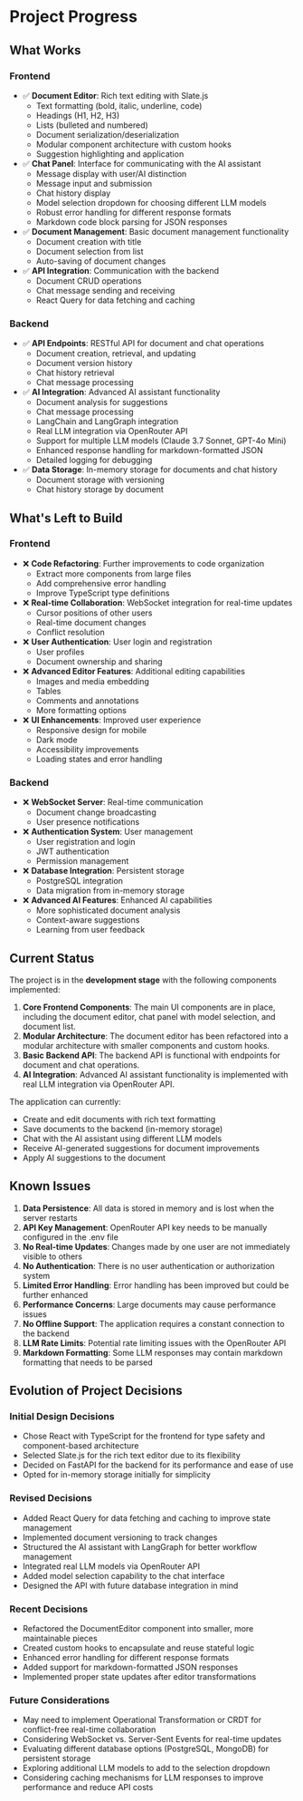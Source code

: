 # Project Progress

## What Works

### Frontend
- ✅ **Document Editor**: Rich text editing with Slate.js
  - Text formatting (bold, italic, underline, code)
  - Headings (H1, H2, H3)
  - Lists (bulleted and numbered)
  - Document serialization/deserialization
  - Modular component architecture with custom hooks
  - Suggestion highlighting and application
- ✅ **Chat Panel**: Interface for communicating with the AI assistant
  - Message display with user/AI distinction
  - Message input and submission
  - Chat history display
  - Model selection dropdown for choosing different LLM models
  - Robust error handling for different response formats
  - Markdown code block parsing for JSON responses
- ✅ **Document Management**: Basic document management functionality
  - Document creation with title
  - Document selection from list
  - Auto-saving of document changes
- ✅ **API Integration**: Communication with the backend
  - Document CRUD operations
  - Chat message sending and receiving
  - React Query for data fetching and caching

### Backend
- ✅ **API Endpoints**: RESTful API for document and chat operations
  - Document creation, retrieval, and updating
  - Document version history
  - Chat history retrieval
  - Chat message processing
- ✅ **AI Integration**: Advanced AI assistant functionality
  - Document analysis for suggestions
  - Chat message processing
  - LangChain and LangGraph integration
  - Real LLM integration via OpenRouter API
  - Support for multiple LLM models (Claude 3.7 Sonnet, GPT-4o Mini)
  - Enhanced response handling for markdown-formatted JSON
  - Detailed logging for debugging
- ✅ **Data Storage**: In-memory storage for documents and chat history
  - Document storage with versioning
  - Chat history storage by document

## What's Left to Build

### Frontend
- ❌ **Code Refactoring**: Further improvements to code organization
  - Extract more components from large files
  - Add comprehensive error handling
  - Improve TypeScript type definitions
- ❌ **Real-time Collaboration**: WebSocket integration for real-time updates
  - Cursor positions of other users
  - Real-time document changes
  - Conflict resolution
- ❌ **User Authentication**: User login and registration
  - User profiles
  - Document ownership and sharing
- ❌ **Advanced Editor Features**: Additional editing capabilities
  - Images and media embedding
  - Tables
  - Comments and annotations
  - More formatting options
- ❌ **UI Enhancements**: Improved user experience
  - Responsive design for mobile
  - Dark mode
  - Accessibility improvements
  - Loading states and error handling

### Backend
- ❌ **WebSocket Server**: Real-time communication
  - Document change broadcasting
  - User presence notifications
- ❌ **Authentication System**: User management
  - User registration and login
  - JWT authentication
  - Permission management
- ❌ **Database Integration**: Persistent storage
  - PostgreSQL integration
  - Data migration from in-memory storage
- ❌ **Advanced AI Features**: Enhanced AI capabilities
  - More sophisticated document analysis
  - Context-aware suggestions
  - Learning from user feedback

## Current Status

The project is in the **development stage** with the following components implemented:

1. **Core Frontend Components**: The main UI components are in place, including the document editor, chat panel with model selection, and document list.
2. **Modular Architecture**: The document editor has been refactored into a modular architecture with smaller components and custom hooks.
3. **Basic Backend API**: The backend API is functional with endpoints for document and chat operations.
4. **AI Integration**: Advanced AI assistant functionality is implemented with real LLM integration via OpenRouter API.

The application can currently:
- Create and edit documents with rich text formatting
- Save documents to the backend (in-memory storage)
- Chat with the AI assistant using different LLM models
- Receive AI-generated suggestions for document improvements
- Apply AI suggestions to the document

## Known Issues

1. **Data Persistence**: All data is stored in memory and is lost when the server restarts
2. **API Key Management**: OpenRouter API key needs to be manually configured in the .env file
3. **No Real-time Updates**: Changes made by one user are not immediately visible to others
4. **No Authentication**: There is no user authentication or authorization system
5. **Limited Error Handling**: Error handling has been improved but could be further enhanced
6. **Performance Concerns**: Large documents may cause performance issues
7. **No Offline Support**: The application requires a constant connection to the backend
8. **LLM Rate Limits**: Potential rate limiting issues with the OpenRouter API
9. **Markdown Formatting**: Some LLM responses may contain markdown formatting that needs to be parsed

## Evolution of Project Decisions

### Initial Design Decisions
- Chose React with TypeScript for the frontend for type safety and component-based architecture
- Selected Slate.js for the rich text editor due to its flexibility
- Decided on FastAPI for the backend for its performance and ease of use
- Opted for in-memory storage initially for simplicity

### Revised Decisions
- Added React Query for data fetching and caching to improve state management
- Implemented document versioning to track changes
- Structured the AI assistant with LangGraph for better workflow management
- Integrated real LLM models via OpenRouter API
- Added model selection capability to the chat interface
- Designed the API with future database integration in mind

### Recent Decisions
- Refactored the DocumentEditor component into smaller, more maintainable pieces
- Created custom hooks to encapsulate and reuse stateful logic
- Enhanced error handling for different response formats
- Added support for markdown-formatted JSON responses
- Implemented proper state updates after editor transformations

### Future Considerations
- May need to implement Operational Transformation or CRDT for conflict-free real-time collaboration
- Considering WebSocket vs. Server-Sent Events for real-time updates
- Evaluating different database options (PostgreSQL, MongoDB) for persistent storage
- Exploring additional LLM models to add to the selection dropdown
- Considering caching mechanisms for LLM responses to improve performance and reduce API costs
